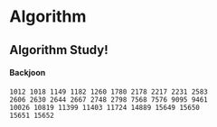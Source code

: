 # Algorithm
## Algorithm Study!
#### Backjoon
    1012 1018 1149 1182 1260 1780 2178 2217 2231 2583
    2606 2630 2644 2667 2748 2798 7568 7576 9095 9461
    10026 10819 11399 11403 11724 14889 15649 15650 
    15651 15652 
    
